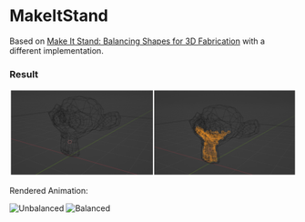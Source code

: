 # MakeItStand  
  
Based on [Make It Stand: Balancing Shapes for 3D Fabrication](https://igl.ethz.ch/projects/make-it-stand/) with a different implementation.
  
### Result  
![Side by Side Comparison](https://raw.githubusercontent.com/Arduino3128/MakeItStand/main/Renders/Comparison.png)
  
    
Rendered Animation:  

![Unbalanced](https://raw.githubusercontent.com/Arduino3128/MakeItStand/main/Renders/Unbalanced.gif)
![Balanced](https://raw.githubusercontent.com/Arduino3128/MakeItStand/main/Renders/Balanced.gif)  